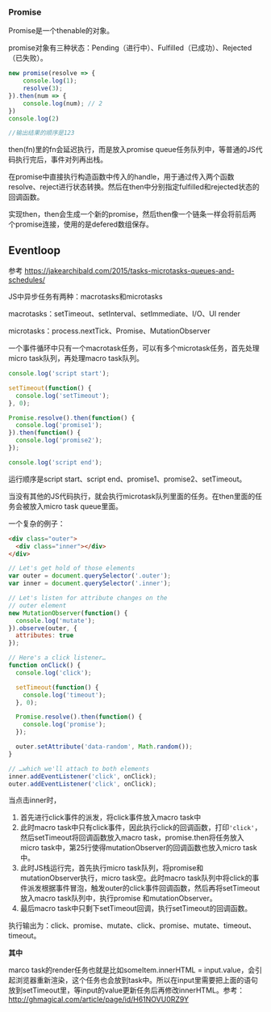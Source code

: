 ### Promise

Promise是一个thenable的对象。

promise对象有三种状态：Pending（进行中）、Fulfilled（已成功）、Rejected（已失败）。

```javascript
new promise(resolve => {
	console.log(1);
	resolve(3);
}).then(num => {
	console.log(num); // 2
})
console.log(2)

//输出结果的顺序是123
```

then(fn)里的fn会延迟执行，而是放入promise queue任务队列中，等普通的JS代码执行完后，事件对列再出栈。

在promise中直接执行构造函数中传入的handle，用于通过传入两个函数resolve、reject进行状态转换。然后在then中分别指定fulfilled和rejected状态的回调函数。

实现then，then会生成一个新的promise，然后then像一个链条一样会将前后两个promise连接，使用的是defered数组保存。

## Eventloop

参考 https://jakearchibald.com/2015/tasks-microtasks-queues-and-schedules/

JS中异步任务有两种：macrotasks和microtasks

macrotasks：setTimeout、setInterval、setImmediate、I/O、UI render

microtasks：process.nextTick、Promise、MutationObserver

一个事件循环中只有一个macrotask任务，可以有多个microtask任务，首先处理micro task队列，再处理macro task队列。

```javascript
console.log('script start');

setTimeout(function() {
  console.log('setTimeout');
}, 0);

Promise.resolve().then(function() {
  console.log('promise1');
}).then(function() {
  console.log('promise2');
});

console.log('script end');
```

运行顺序是script start、script end、promise1、promise2、setTimeout。

当没有其他的JS代码执行，就会执行microtask队列里面的任务。在then里面的任务会被放入micro task queue里面。

一个复杂的例子：

```html
<div class="outer">
  <div class="inner"></div>
</div>
```



```javascript
// Let's get hold of those elements
var outer = document.querySelector('.outer');
var inner = document.querySelector('.inner');

// Let's listen for attribute changes on the
// outer element
new MutationObserver(function() {
  console.log('mutate');
}).observe(outer, {
  attributes: true
});

// Here's a click listener…
function onClick() {
  console.log('click');

  setTimeout(function() {
    console.log('timeout');
  }, 0);

  Promise.resolve().then(function() {
    console.log('promise');
  });

  outer.setAttribute('data-random', Math.random());
}

// …which we'll attach to both elements
inner.addEventListener('click', onClick);
outer.addEventListener('click', onClick);
```

当点击inner时，

1. 首先进行click事件的派发，将click事件放入macro task中
2. 此时macro task中只有click事件，因此执行click的回调函数，打印`'click'`，然后setTimeout将回调函数放入macro task，promise.then将任务放入micro task中，第25行使得mutationObserver的回调函数也放入micro task中。
3. 此时JS栈运行完，首先执行micro task队列，将promise和mutationObserver执行，micro task空。此时macro task队列中将click的事件派发根据事件冒泡，触发outer的click事件回调函数，然后再将setTimeout放入macro task队列中，执行promise 和mutationObserver。
4. 最后macro task中只剩下setTimeout回调，执行setTimeout的回调函数。

执行输出为：click、promise、mutate、click、promise、mutate、timeout、timeout。

**其中**

marco task的render任务也就是比如someItem.innerHTML = input.value，会引起浏览器重新渲染，这个任务也会放到task中。所以在input里需要把上面的语句放到setTimeout里，等input的value更新任务后再修改innerHTML。参考：http://ghmagical.com/article/page/id/H61NOVU0RZ9Y

